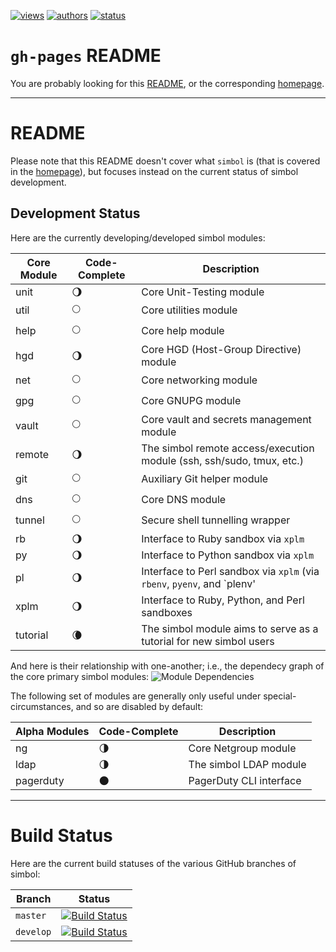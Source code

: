 [![views](https://sourcegraph.com/api/repos/github.com/schtunt/simbol/counters/views.png)](https://sourcegraph.com/github.com/schtunt/simbol)
[![authors](https://sourcegraph.com/api/repos/github.com/schtunt/simbol/badges/authors.png)](https://sourcegraph.com/github.com/schtunt/simbol)
[![status](https://sourcegraph.com/api/repos/github.com/schtunt/simbol/badges/status.png)](https://sourcegraph.com/github.com/schtunt/simbol)

# `gh-pages` README
You are probably looking for this [README](https://github.com/schtunt/simbol/blob/gh-pages/README.md), or the corresponding [homepage](http://schtunt.github.io/simbol/).

---
# README
Please note that this README doesn't cover what `simbol` is (that is covered in the [homepage](http://schtunt.github.io/simbol/)), but focuses instead on the current status of simbol development.

## Development Status
<!--
We use moons to illustrate code-complete status.

:new_moon:
:waxing_crescent_moon:
:first_quarter_moon:
:waxing_gibbous_moon:
:full_moon:
:waning_gibbous_moon:
:last_quarter_moon:
:waning_crescent_moon:
:new_moon:
-->

Here are the currently developing/developed simbol modules:

| Core Module   | Code-Complete           | Description                                                             |
| ------------- | ----------------------- | -------------------------------------------------------------------     |
| unit          | :waning_gibbous_moon:   | Core Unit-Testing module                                                |
| util          | :full_moon:             | Core utilities module                                                   |
| help          | :full_moon:             | Core help module                                                        |
| hgd           | :waning_gibbous_moon:   | Core HGD (Host-Group Directive) module                                  |
| net           | :full_moon:             | Core networking module                                                  |
| gpg           | :full_moon:             | Core GNUPG module                                                       |
| vault         | :full_moon:             | Core vault and secrets management module                                |
| remote        | :waning_gibbous_moon:   | The simbol remote access/execution module (ssh, ssh/sudo, tmux, etc.)     |
| git           | :full_moon:             | Auxiliary Git helper module                                             |
| dns           | :full_moon:             | Core DNS module                                                         |
| tunnel        | :full_moon:             | Secure shell tunnelling wrapper                                         |
| rb            | :waning_gibbous_moon:   | Interface to Ruby sandbox via `xplm`                                    |
| py            | :waning_gibbous_moon:   | Interface to Python sandbox via `xplm`                                  |
| pl            | :waning_gibbous_moon:   | Interface to Perl sandbox via `xplm` (via `rbenv`, `pyenv`, and `plenv' |
| xplm          | :waning_gibbous_moon:   | Interface to Ruby, Python, and Perl sandboxes                           |
| tutorial      | :waning_crescent_moon:  | The simbol module aims to serve as a tutorial for new simbol users          |

And here is their relationship with one-another; i.e., the dependecy graph of the core primary simbol modules:
![Module Dependencies](https://dl.dropboxusercontent.com/u/68796871/projects/Site/dependencies.png)

The following set of modules are generally only useful under special-circumstances, and so are disabled by default:

| Alpha Modules | Code-Complete           | Description                                                         |
| ------------- | ----------------------- | ------------------------------------------------------------------- |
| ng            | :last_quarter_moon:     | Core Netgroup module                                                |
| ldap          | :last_quarter_moon:     | The simbol LDAP module                                                |
| pagerduty     | :new_moon:              | PagerDuty CLI interface                                             |

---

# Build Status
Here are the current build statuses of the various GitHub branches of simbol:

| Branch     | Status |
|------------|--------|
| `master`   | [![Build Status](https://travis-ci.org/schtunt/simbol.png?branch=master)](https://travis-ci.org/schtunt/simbol/branches) |
| `develop`  | [![Build Status](https://travis-ci.org/schtunt/simbol.png?branch=develop)](https://travis-ci.org/schtunt/simbol/branches) |
